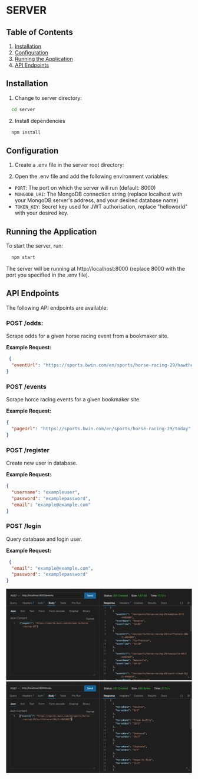 # SERVER

## Table of Contents

1. [Installation](#installation)
2. [Configuration](#configuration)
3. [Running the Application](#running-the-application)
4. [API Endpoints](#api-endpoints)

## Installation

1. Change to server directory:

```bash
  cd server
```

2. Install dependencies

```bash
  npm install
```
## Configuration 

1. Create a .env file in the server root directory:

2. Open the .env file and add the following environment variables:

- `PORT`: The port on which the server will run (default: 8000)
- `MONGODB_URI`: The MongoDB connection string (replace localhost with your MongoDB server's address, and your desired database name)
- `TOKEN_KEY`: Secret key used for JWT authorisation, replace "helloworld" with your desired key. 

## Running the Application
To start the server, run:

```bash
  npm start 
```
The server will be running at http://localhost:8000 (replace 8000 with the port you specified in the .env file).

## API Endpoints
The following API endpoints are available:

### POST /odds: 

Scrape odds for a given horse racing event from a bookmaker site.

**Example Request:**
```json
 {
  "eventUrl": "https://sports.bwin.com/en/sports/horse-racing-29/hawthorne-246/2:4991436"
}
```
### POST /events

Scrape horce racing events for a given bookmaker site. 

**Example Request:**

```json
{
  "pageUrl": "https://sports.bwin.com/en/sports/horse-racing-29/today"
}
```
### POST /register

Create new user in database. 

**Example Request:**

```json
{
  "username": "exampleuser",
  "password": "examplepassword",
  "email": "example@example.com"
}
```
 ### POST /login

Query database and login user. 

**Example Request:**

```json
 {
  "email": "example@example.com",
  "password": "examplepassword"
}
```

<p align="center">
  <img src="../client/src/assets/endpoint1.png"  width= 1000/>
   <img src="../client/src/assets/endpoint2.png"width= 1000 />
</p>



